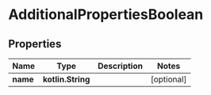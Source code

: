 
# AdditionalPropertiesBoolean

## Properties
Name | Type | Description | Notes
------------ | ------------- | ------------- | -------------
**name** | **kotlin.String** |  |  [optional]



